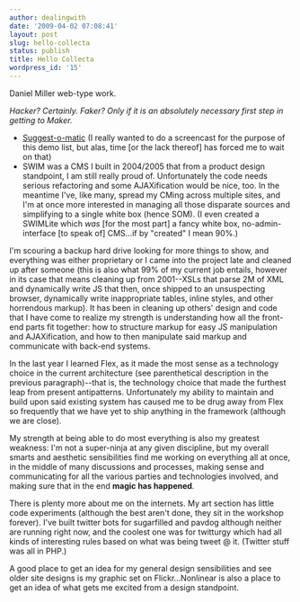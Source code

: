 ```yaml
---
author: dealingwith
date: '2009-04-02 07:08:41'
layout: post
slug: hello-collecta
status: publish
title: Hello Collecta
wordpress_id: '15'
---
```


Daniel Miller web-type work.

_Hacker? Certainly. Faker? Only if it is an absolutely necessary first step in
getting to Maker._

* [Suggest-o-matic]({{site.url}}/2009/04/02/suggest-o-matic/) (I really wanted to do a screencast for the purpose of this demo list, but alas, time [or the lack thereof] has forced me to wait on that) 
* SWIM was a CMS I built in 2004/2005 that from a product design standpoint, I am still really proud of. Unfortunately the code needs serious refactoring and some AJAXification would be nice, too. In the meantime I've, like many, spread my CMing across multiple sites, and I'm at once more interested in managing all those disparate sources and simplifying to a single white box (hence SOM). (I even created a SWIMLite which _was_ [for the most part] a fancy white box, no-admin-interface [to speak of] CMS...if by "created" I mean 90%.)

I'm scouring a backup hard drive looking for more things to show, and everything was either proprietary or I came into the project late and cleaned up after someone (this is also what 99% of my current job entails, however in its case that means cleaning up from 2001--XSLs that parse 2M of XML and dynamically write JS that then, once shipped to an unsuspecting browser, dynamically write inappropriate tables, inline styles, and other horrendous markup). It has been in cleaning up others' design and code that I have come to realize my strength is understanding how all the front-end parts fit together: how to structure markup for easy JS manipulation and AJAXification, and how to then manipulate said markup and communicate with back-end systems.

In the last year I learned Flex, as it made the most sense as a technology choice in the current architecture (see parenthetical description in the previous paragraph)--that is, the technology choice that made the furthest leap from present antipatterns. Unfortunately my ability to maintain and build upon said existing system has caused me to be drug away from Flex so frequently that we have yet to ship anything in the framework (although we are close).

My strength at being able to do most everything is also my greatest weakness: I'm not a super-ninja at any given discipline, but my overall smarts and aesthetic sensibilities find me working on everything all at once, in the middle of many discussions and processes, making sense and communicating for all the various parties and technologies involved, and making sure that in the end **magic has happened**.

There is plenty more about me on the internets. My art section has little code experiments (although the best aren't done, they sit in the workshop forever). I've built twitter bots for sugarfilled and pavdog although neither are running right now, and the coolest one was for twitturgy which had all kinds of interesting rules based on what was being tweet @ it. (Twitter stuff was all in PHP.)

A good place to get an idea for my general design sensibilities and see older site designs is my graphic set on Flickr...Nonlinear is also a place to get an idea of what gets me excited from a design standpoint.
